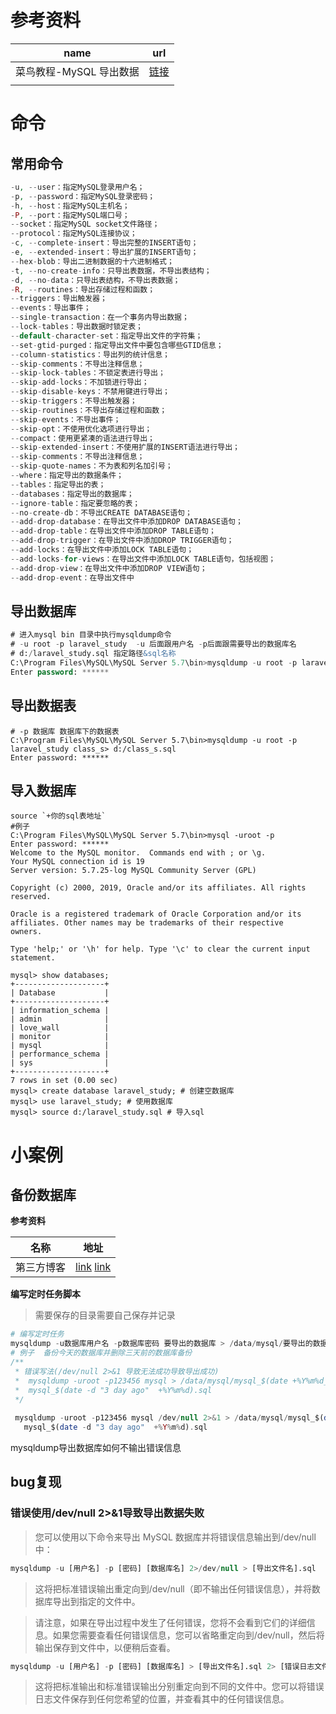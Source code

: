 









# 参考资料

| name                    | url                                                          |
| ----------------------- | ------------------------------------------------------------ |
| 菜鸟教程-MySQL 导出数据 | [链接](https://www.runoob.com/mysql/mysql-database-export.html) |
|                         |                                                              |

# 命令

## 常用命令

```php
-u, --user：指定MySQL登录用户名；
-p, --password：指定MySQL登录密码；
-h, --host：指定MySQL主机名；
-P, --port：指定MySQL端口号；
--socket：指定MySQL socket文件路径；
--protocol：指定MySQL连接协议；
-c, --complete-insert：导出完整的INSERT语句；
-e, --extended-insert：导出扩展的INSERT语句；
--hex-blob：导出二进制数据的十六进制格式；
-t, --no-create-info：只导出表数据，不导出表结构；
-d, --no-data：只导出表结构，不导出表数据；
-R, --routines：导出存储过程和函数；
--triggers：导出触发器；
--events：导出事件；
--single-transaction：在一个事务内导出数据；
--lock-tables：导出数据时锁定表；
--default-character-set：指定导出文件的字符集；
--set-gtid-purged：指定导出文件中要包含哪些GTID信息；
--column-statistics：导出列的统计信息；
--skip-comments：不导出注释信息；
--skip-lock-tables：不锁定表进行导出；
--skip-add-locks：不加锁进行导出；
--skip-disable-keys：不禁用键进行导出；
--skip-triggers：不导出触发器；
--skip-routines：不导出存储过程和函数；
--skip-events：不导出事件；
--skip-opt：不使用优化选项进行导出；
--compact：使用更紧凑的语法进行导出；
--skip-extended-insert：不使用扩展的INSERT语法进行导出；
--skip-comments：不导出注释信息；
--skip-quote-names：不为表和列名加引号；
--where：指定导出的数据条件；
--tables：指定导出的表；
--databases：指定导出的数据库；
--ignore-table：指定要忽略的表；
--no-create-db：不导出CREATE DATABASE语句；
--add-drop-database：在导出文件中添加DROP DATABASE语句；
--add-drop-table：在导出文件中添加DROP TABLE语句；
--add-drop-trigger：在导出文件中添加DROP TRIGGER语句；
--add-locks：在导出文件中添加LOCK TABLE语句；
--add-locks-for-views：在导出文件中添加LOCK TABLE语句，包括视图；
--add-drop-view：在导出文件中添加DROP VIEW语句；
--add-drop-event：在导出文件中
```

## 导出数据库

```sql
# 进入mysql bin 目录中执行mysqldump命令          
# -u root -p laravel_study  -u 后面跟用户名 -p后面跟需要导出的数据库名
# d:/laravel_study.sql 指定路径&sql名称
C:\Program Files\MySQL\MySQL Server 5.7\bin>mysqldump -u root -p laravel_study > d:/laravel_study.sql
Enter password: ******
```

## 导出数据表

```mysql
# -p 数据库 数据库下的数据表
C:\Program Files\MySQL\MySQL Server 5.7\bin>mysqldump -u root -p laravel_study class_s> d:/class_s.sql
Enter password: ******
```

## 导入数据库

```shell
source `+你的sql表地址`
#例子
C:\Program Files\MySQL\MySQL Server 5.7\bin>mysql -uroot -p
Enter password: ******
Welcome to the MySQL monitor.  Commands end with ; or \g.
Your MySQL connection id is 19
Server version: 5.7.25-log MySQL Community Server (GPL)

Copyright (c) 2000, 2019, Oracle and/or its affiliates. All rights reserved.

Oracle is a registered trademark of Oracle Corporation and/or its
affiliates. Other names may be trademarks of their respective
owners.

Type 'help;' or '\h' for help. Type '\c' to clear the current input statement.

mysql> show databases;
+--------------------+
| Database           |
+--------------------+
| information_schema |
| admin              |
| love_wall          |
| monitor            |
| mysql              |
| performance_schema |
| sys                |
+--------------------+
7 rows in set (0.00 sec)
mysql> create database laravel_study; # 创建空数据库
mysql> use laravel_study; # 使用数据库
mysql> source d:/laravel_study.sql # 导入sql
```

#  小案例

## 备份数据库

**参考资料**

| 名称       | 地址                                                         |
| ---------- | ------------------------------------------------------------ |
| 第三方博客 | [link](https://www.shuzhiduo.com/A/Ae5RR3X25Q/)  [link](https://www.jb51.net/article/222493.htm) |

**编写定时任务脚本**

> 需要保存的目录需要自己保存并记录

```php
# 编写定时任务
mysqldump -u数据库用户名 -p数据库密码 要导出的数据库 > /data/mysql/要导出的数据库_$(date +%Y%m%d_%H%M%S).sql >> /dev/null 2>&1
# 例子  备份今天的数据库并删除三天前的数据库备份
/**
 * 错误写法(/dev/null 2>&1 导致无法成功导致导出成功)
 *  mysqldump -uroot -p123456 mysql > /data/mysql/mysql_$(date +%Y%m%d_%H%M%S).sql >> /dev/null 2>&1 && cd /data/mysql/ && rm -rf    
 *  mysql_$(date -d "3 day ago"  +%Y%m%d).sql
 */
 
 mysqldump -uroot -p123456 mysql /dev/null 2>&1 > /data/mysql/mysql_$(date +%Y%m%d_%H%M%S).sql  && cd /data/mysql/ && rm -rf    
   mysql_$(date -d "3 day ago"  +%Y%m%d).sql
```

mysqldump导出数据库如何不输出错误信息



## **bug复现**

### 错误使用/dev/null 2>&1导致导出数据失败

> 您可以使用以下命令来导出 MySQL 数据库并将错误信息输出到/dev/null中：

```sql
mysqldump -u [用户名] -p [密码] [数据库名] 2>/dev/null > [导出文件名].sql
```

> 这将把标准错误输出重定向到/dev/null（即不输出任何错误信息），并将数据库导出到指定的文件中。

> 请注意，如果在导出过程中发生了任何错误，您将不会看到它们的详细信息。如果您需要查看任何错误信息，您可以省略重定向到/dev/null，然后将输出保存到文件中，以便稍后查看。

```sql
mysqldump -u [用户名] -p [密码] [数据库名] > [导出文件名].sql 2> [错误日志文件名].txt
```

> 这将把标准输出和标准错误输出分别重定向到不同的文件中。您可以将错误日志文件保存到任何您希望的位置，并查看其中的任何错误信息。



